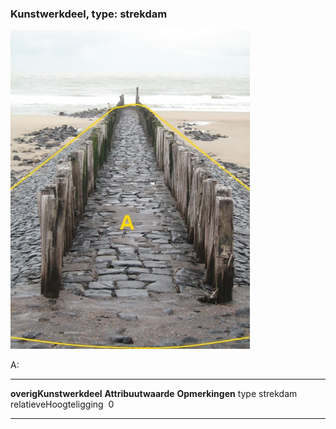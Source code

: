 <div>

### Kunstwerkdeel, type: strekdam

![](media/image86.jpg)

A:

  ------------------------- --------------------- -----------------
  **overigKunstwerkdeel**   **Attribuutwaarde**   **Opmerkingen**
  type                      strekdam               
  relatieveHoogteligging     0                     
  ------------------------- --------------------- -----------------

</div>
